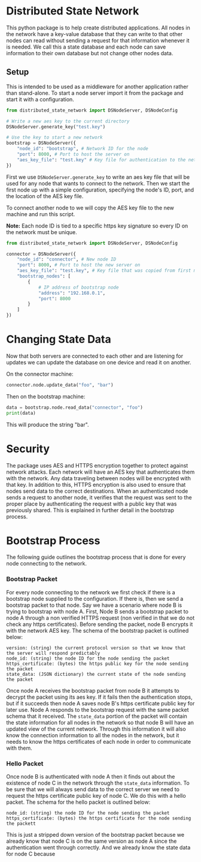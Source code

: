 # Distributed State Network
  
This python package is to help create distributed applications. All nodes in the network have a key-value database that they can write to that other nodes can read without sending a request for that information whenever it is needed. We call this a state database and each node can save information to their own database but not change other nodes data.  
  
## Setup
This is intended to be used as a middleware for another application rather than stand-alone. To start a node server import it from the package and start it with a configuration.  

```python
from distributed_state_network import DSNodeServer, DSNodeConfig

# Write a new aes key to the current directory
DSNodeServer.generate_key("test.key")

# Use the key to start a new network
bootstrap = DSNodeServer({
    "node_id": "bootstrap", # Network ID for the node
    "port": 8000, # Port to host the server on
    "aes_key_file": "test.key" # Key file for authentication to the network
})
```

First we use `DSNodeServer.generate_key` to write an aes key file that will be used for any node that wants to connect to the network. Then we start the first node up with a simple configuration, specifying the node's ID, port, and the location of the AES key file.  
  
To connect another node to we will copy the AES key file to the new machine and run this script.

**Note:** Each node ID is tied to a specific https key signature so every ID on the network must be unique.

```python
from distributed_state_network import DSNodeServer, DSNodeConfig

connector = DSNodeServer({
    "node_id": "connector", # New node ID
    "port": 8000, # Port to host the new server on
    "aes_key_file": "test.key", # Key file that was copied from first machine
    "bootstrap_nodes": [
        {
            # IP address of bootstrap node
            "address": "192.168.0.1",
            "port": 8000
        }
    ]
})
```

# Changing State Data

Now that both servers are connected to each other and are listening for updates we can update the database on one device and read it on another.

On the connector machine:
```python
connector.node.update_data("foo", "bar")
```

Then on the bootstrap machine:
```python
data = bootstrap.node.read_data("connector", "foo")
print(data)
```

This will produce the string "bar".

# Security
The package uses AES and HTTPS encryption together to protect against network attacks. Each network will have an AES key that authenticates them with the network. Any data traveling between nodes will be encrypted with that key. In addition to this, HTTPS encryption is also used to ensure that nodes send data to the correct destinations. When an authenticated node sends a request to another node, it verifies that the request was sent to the proper place by authenticating the request with a public key that was previously shared. This is explained in further detail in the bootstrap process.

# Bootstrap Process
The following guide outlines the bootstrap process that is done for every node connecting to the network.

### Bootstrap Packet
For every node connecting to the network we first check if there is a bootstrap node supplied to the configuration. If there is, then we send a bootstrap packet to that node. Say we have a scenario where node B is trying to bootstrap with node A. First, Node B sends a bootstrap packet to node A through a non verified HTTPS request (non verified in that we do not check any https certificates). Before sending the packet, node B encrypts it with the network AES key. The schema of the bootstrap packet is outlined below:

```
version: (string) the current protocol version so that we know that the server will respond predictably
node_id: (string) the node ID for the node sending the packet
https_certificate: (bytes) the https public key for the node sending the packet
state_data: (JSON dictionary) the current state of the node sending the packet
```

Once node A receives the bootstrap packet from node B it attempts to decrypt the packet using its aes key. If it fails then the authentication stops, but if it succeeds then node A saves node B's https certificate public key for later use. Node A responds to the bootstrap request with the same packet schema that it received. The `state_data` portion of the packet will contain the state information for all nodes in the network so that node B will have an updated view of the current network. Through this information it will also know the connection information to all the nodes in the network, but it needs to know the https certificates of each node in order to communicate with them.

### Hello Packet
Once node B is authenticated with node A then it finds out about the existence of node C in the network through the `state_data` information. To be sure that we will always send data to the correct server we need to request the https certificate public key of node C. We do this with a hello packet. The schema for the hello packet is outlined below:

```
node_id: (string) the node ID for the node sending the packet
https_certificate: (bytes) the https certificate for the node sending the packett
```

This is just a stripped down version of the bootstrap packet because we already know that node C is on the same version as node A since the authentication went through correctly. And we already know the state data for node C because 
